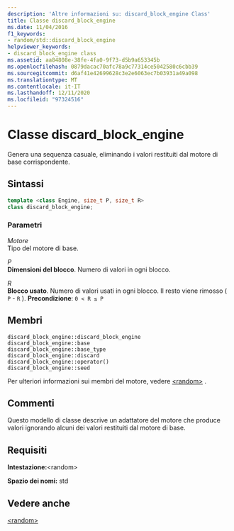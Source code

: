 ```yaml
---
description: 'Altre informazioni su: discard_block_engine Class'
title: Classe discard_block_engine
ms.date: 11/04/2016
f1_keywords:
- random/std::discard_block_engine
helpviewer_keywords:
- discard_block_engine class
ms.assetid: aa84808e-38fe-4fa0-9f73-d5b9a653345b
ms.openlocfilehash: 0879dacac70afc78a9c77314ce5042580c6cbb39
ms.sourcegitcommit: d6af41e42699628c3e2e6063ec7b03931a49a098
ms.translationtype: MT
ms.contentlocale: it-IT
ms.lasthandoff: 12/11/2020
ms.locfileid: "97324516"
---
```

# <a name="discard_block_engine-class"></a>Classe discard_block_engine

Genera una sequenza casuale, eliminando i valori restituiti dal motore di base corrispondente.

## <a name="syntax"></a>Sintassi

```cpp
template <class Engine, size_t P, size_t R>
class discard_block_engine;
```

### <a name="parameters"></a>Parametri

*Motore*\
Tipo del motore di base.

*P*\
**Dimensioni del blocco**. Numero di valori in ogni blocco.

*R*\
**Blocco usato**. Numero di valori usati in ogni blocco. Il resto viene rimosso ( `P`  -  `R` ). **Precondizione**: `0 < R ≤ P`

## <a name="members"></a>Membri

`discard_block_engine::discard_block_engine`\
`discard_block_engine::base`\
`discard_block_engine::base_type`\
`discard_block_engine::discard`\
`discard_block_engine::operator()`\
`discard_block_engine::seed`

Per ulteriori informazioni sui membri del motore, vedere [\<random>](../standard-library/random.md) .

## <a name="remarks"></a>Commenti

Questo modello di classe descrive un adattatore del motore che produce valori ignorando alcuni dei valori restituiti dal motore di base.

## <a name="requirements"></a>Requisiti

**Intestazione:**\<random>

**Spazio dei nomi:** std

## <a name="see-also"></a>Vedere anche

[\<random>](../standard-library/random.md)
